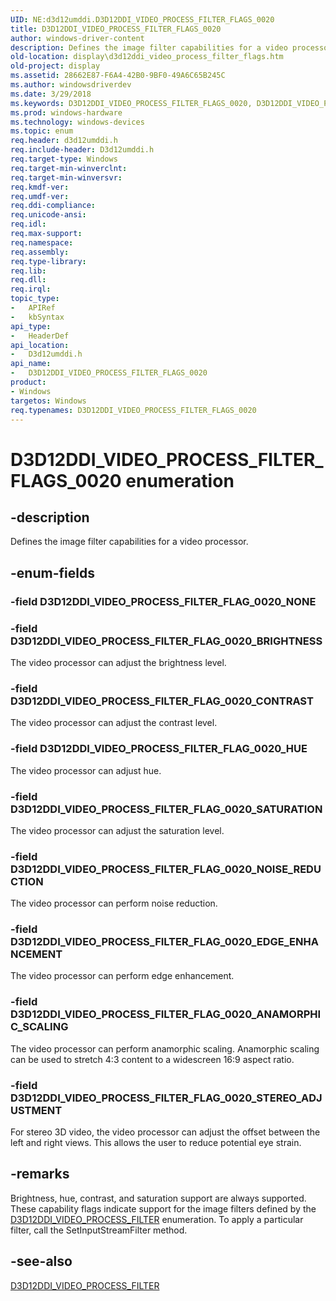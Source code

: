 ```yaml
---
UID: NE:d3d12umddi.D3D12DDI_VIDEO_PROCESS_FILTER_FLAGS_0020
title: D3D12DDI_VIDEO_PROCESS_FILTER_FLAGS_0020
author: windows-driver-content
description: Defines the image filter capabilities for a video processor.
old-location: display\d3d12ddi_video_process_filter_flags.htm
old-project: display
ms.assetid: 28662E87-F6A4-42B0-9BF0-49A6C65B245C
ms.author: windowsdriverdev
ms.date: 3/29/2018
ms.keywords: D3D12DDI_VIDEO_PROCESS_FILTER_FLAGS_0020, D3D12DDI_VIDEO_PROCESS_FILTER_FLAGS_0020 enumeration [Display Devices], D3D12DDI_VIDEO_PROCESS_FILTER_FLAG_0020_ANAMORPHIC_SCALING, D3D12DDI_VIDEO_PROCESS_FILTER_FLAG_0020_BRIGHTNESS, D3D12DDI_VIDEO_PROCESS_FILTER_FLAG_0020_CONTRAST, D3D12DDI_VIDEO_PROCESS_FILTER_FLAG_0020_EDGE_ENHANCEMENT, D3D12DDI_VIDEO_PROCESS_FILTER_FLAG_0020_HUE, D3D12DDI_VIDEO_PROCESS_FILTER_FLAG_0020_NOISE_REDUCTION, D3D12DDI_VIDEO_PROCESS_FILTER_FLAG_0020_NONE, D3D12DDI_VIDEO_PROCESS_FILTER_FLAG_0020_SATURATION, D3D12DDI_VIDEO_PROCESS_FILTER_FLAG_0020_STEREO_ADJUSTMENT, d3d12umddi/D3D12DDI_VIDEO_PROCESS_FILTER_FLAGS_0020, d3d12umddi/D3D12DDI_VIDEO_PROCESS_FILTER_FLAG_0020_ANAMORPHIC_SCALING, d3d12umddi/D3D12DDI_VIDEO_PROCESS_FILTER_FLAG_0020_BRIGHTNESS, d3d12umddi/D3D12DDI_VIDEO_PROCESS_FILTER_FLAG_0020_CONTRAST, d3d12umddi/D3D12DDI_VIDEO_PROCESS_FILTER_FLAG_0020_EDGE_ENHANCEMENT, d3d12umddi/D3D12DDI_VIDEO_PROCESS_FILTER_FLAG_0020_HUE, d3d12umddi/D3D12DDI_VIDEO_PROCESS_FILTER_FLAG_0020_NOISE_REDUCTION, d3d12umddi/D3D12DDI_VIDEO_PROCESS_FILTER_FLAG_0020_NONE, d3d12umddi/D3D12DDI_VIDEO_PROCESS_FILTER_FLAG_0020_SATURATION, d3d12umddi/D3D12DDI_VIDEO_PROCESS_FILTER_FLAG_0020_STEREO_ADJUSTMENT, display.d3d12ddi_video_process_filter_flags
ms.prod: windows-hardware
ms.technology: windows-devices
ms.topic: enum
req.header: d3d12umddi.h
req.include-header: D3d12umddi.h
req.target-type: Windows
req.target-min-winverclnt: 
req.target-min-winversvr: 
req.kmdf-ver: 
req.umdf-ver: 
req.ddi-compliance: 
req.unicode-ansi: 
req.idl: 
req.max-support: 
req.namespace: 
req.assembly: 
req.type-library: 
req.lib: 
req.dll: 
req.irql: 
topic_type:
-	APIRef
-	kbSyntax
api_type:
-	HeaderDef
api_location:
-	D3d12umddi.h
api_name:
-	D3D12DDI_VIDEO_PROCESS_FILTER_FLAGS_0020
product:
- Windows
targetos: Windows
req.typenames: D3D12DDI_VIDEO_PROCESS_FILTER_FLAGS_0020
---
```


# D3D12DDI_VIDEO_PROCESS_FILTER_FLAGS_0020 enumeration


## -description


Defines the image filter capabilities for a video processor. 


## -enum-fields




### -field D3D12DDI_VIDEO_PROCESS_FILTER_FLAG_0020_NONE


### -field D3D12DDI_VIDEO_PROCESS_FILTER_FLAG_0020_BRIGHTNESS

The video processor can adjust the brightness level. 


### -field D3D12DDI_VIDEO_PROCESS_FILTER_FLAG_0020_CONTRAST

The video processor can adjust the contrast level. 


### -field D3D12DDI_VIDEO_PROCESS_FILTER_FLAG_0020_HUE

The video processor can adjust hue. 


### -field D3D12DDI_VIDEO_PROCESS_FILTER_FLAG_0020_SATURATION

The video processor can adjust the saturation level.


### -field D3D12DDI_VIDEO_PROCESS_FILTER_FLAG_0020_NOISE_REDUCTION

The video processor can perform noise reduction. 


### -field D3D12DDI_VIDEO_PROCESS_FILTER_FLAG_0020_EDGE_ENHANCEMENT

The video processor can perform edge enhancement. 


### -field D3D12DDI_VIDEO_PROCESS_FILTER_FLAG_0020_ANAMORPHIC_SCALING

The video processor can perform anamorphic scaling. Anamorphic scaling can be used to stretch 4:3 content to a widescreen 16:9 aspect ratio. 


### -field D3D12DDI_VIDEO_PROCESS_FILTER_FLAG_0020_STEREO_ADJUSTMENT

For stereo 3D video, the video processor can adjust the offset between the left and right views. This allows the user to reduce potential eye strain.


## -remarks



Brightness, hue, contrast, and saturation support are always supported. These capability flags indicate support for the image filters defined by the <a href="https://msdn.microsoft.com/A69E2A06-EA08-465C-A1E9-2D7FAB4E2F81">D3D12DDI_VIDEO_PROCESS_FILTER</a> enumeration. To apply a particular filter, call the SetInputStreamFilter method.




## -see-also




<a href="https://msdn.microsoft.com/A69E2A06-EA08-465C-A1E9-2D7FAB4E2F81">D3D12DDI_VIDEO_PROCESS_FILTER</a>
 

 

